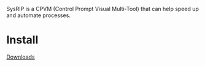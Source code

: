 SysRIP is a CPVM (Control Prompt Visual Multi-Tool) that can help speed up and automate processes.

# Install
[Downloads](https://github.com/sam51210/SysRIP/releases)
